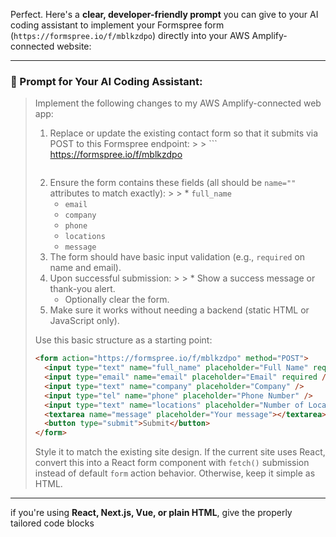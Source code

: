 Perfect. Here's a **clear, developer-friendly prompt** you can give to your AI coding assistant to implement your Formspree form (`https://formspree.io/f/mblkzdpo`) directly into your AWS Amplify-connected website:

---

### 🧠 Prompt for Your AI Coding Assistant:

> Implement the following changes to my AWS Amplify-connected web app:
>
> 1. Replace or update the existing contact form so that it submits via POST to this Formspree endpoint:
     >
     >    ```
>    https://formspree.io/f/mblkzdpo
>    ```
> 2. Ensure the form contains these fields (all should be `name=""` attributes to match exactly):
     >
     >    * `full_name`
>    * `email`
>    * `company`
>    * `phone`
>    * `locations`
>    * `message`
> 3. The form should have basic input validation (e.g., `required` on name and email).
> 4. Upon successful submission:
     >
     >    * Show a success message or thank-you alert.
>    * Optionally clear the form.
> 5. Make sure it works without needing a backend (static HTML or JavaScript only).
>
> Use this basic structure as a starting point:
>
> ```html
> <form action="https://formspree.io/f/mblkzdpo" method="POST">
>   <input type="text" name="full_name" placeholder="Full Name" required />
>   <input type="email" name="email" placeholder="Email" required />
>   <input type="text" name="company" placeholder="Company" />
>   <input type="tel" name="phone" placeholder="Phone Number" />
>   <input type="text" name="locations" placeholder="Number of Locations" />
>   <textarea name="message" placeholder="Your message"></textarea>
>   <button type="submit">Submit</button>
> </form>
> ```
>
> Style it to match the existing site design. If the current site uses React, convert this into a React form component with `fetch()` submission instead of default `form` action behavior. Otherwise, keep it simple as HTML.

---

 if you're using **React, Next.js, Vue, or plain HTML**, give the properly tailored code blocks
